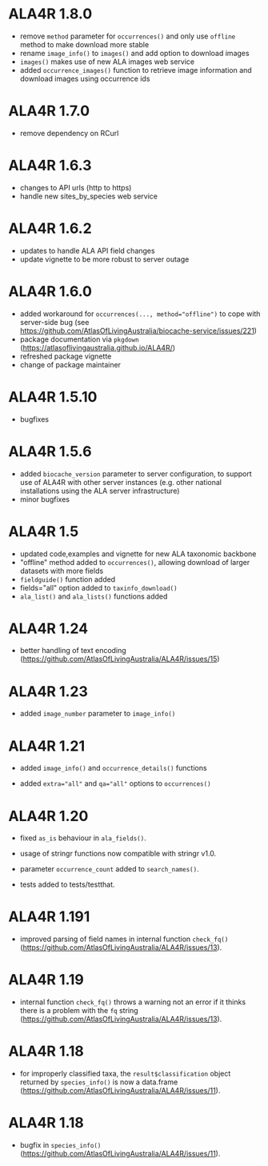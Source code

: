 # ALA4R 1.8.0
* remove `method` parameter for `occurrences()` and only use `offline` method to make download more stable
* rename `image_info()` to `images()` and add option to download images
* `images()` makes use of new ALA images web service
* added `occurrence_images()` function to retrieve image information and download images using occurrence ids

# ALA4R 1.7.0
* remove dependency on RCurl 

# ALA4R 1.6.3
* changes to API urls (http to https)
* handle new sites_by_species web service

# ALA4R 1.6.2
* updates to handle ALA API field changes
* update vignette to be more robust to server outage

# ALA4R 1.6.0
* added workaround for `occurrences(..., method="offline")` to cope with server-side bug (see https://github.com/AtlasOfLivingAustralia/biocache-service/issues/221)
* package documentation via `pkgdown` (https://atlasoflivingaustralia.github.io/ALA4R/)
* refreshed package vignette
* change of package maintainer

# ALA4R 1.5.10
* bugfixes

# ALA4R 1.5.6
* added `biocache_version` parameter to server configuration, to support use of ALA4R with other server instances (e.g. other national installations using the ALA server infrastructure) 
* minor bugfixes

# ALA4R 1.5

* updated code,examples and vignette for new ALA taxonomic backbone
* "offline" method added to `occurrences()`, allowing download of larger datasets with more fields
* `fieldguide()` function added
* fields="all" option added to `taxinfo_download()`
* `ala_list()` and `ala_lists()` functions added

# ALA4R 1.24

* better handling of text encoding (https://github.com/AtlasOfLivingAustralia/ALA4R/issues/15)

# ALA4R 1.23

* added `image_number` parameter to `image_info()`

# ALA4R 1.21

* added `image_info()` and `occurrence_details()` functions

* added `extra="all"` and `qa="all"` options to `occurrences()`

# ALA4R 1.20

* fixed `as_is` behaviour in `ala_fields()`.

* usage of stringr functions now compatible with stringr v1.0.

* parameter `occurrence_count` added to `search_names()`.

* tests added to tests/testthat.

# ALA4R 1.191

* improved parsing of field names in internal function `check_fq()` (https://github.com/AtlasOfLivingAustralia/ALA4R/issues/13).

# ALA4R 1.19

* internal function `check_fq()` throws a warning not an error if it thinks there is a problem with the `fq` string (https://github.com/AtlasOfLivingAustralia/ALA4R/issues/13).

# ALA4R 1.18

* for improperly classified taxa, the `result$classification` object returned by `species_info()` is now a data.frame (https://github.com/AtlasOfLivingAustralia/ALA4R/issues/11).

# ALA4R 1.18

* bugfix in `species_info()` (https://github.com/AtlasOfLivingAustralia/ALA4R/issues/11).
